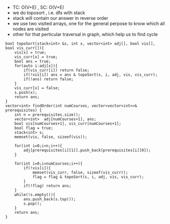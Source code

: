 - TC: O(V+E) , SC: O(V+E)
- we do toposort , i.e. dfs with stack
- stack will contain our answer in reverse order
- we use two visited arrays, one for the general perpose to know which all nodes are visited
- other for that perticular traversal in graph, which help us to find cycle

```
bool topoSort(stack<int> &s, int x, vector<int> adj[], bool vis[], bool vis_curr[]){
    vis[x] = true;
    vis_curr[x] = true;
    bool ans = true;
    for(auto i:adj[x]){
        if(vis_curr[i]) return false;
        if(!vis[i]) ans = ans & topoSort(s, i, adj, vis, vis_curr);
        if(!ans) return false;
    }
    vis_curr[x] = false;
    s.push(x);
    return ans;
}
vector<int> findOrder(int numCourses, vector<vector<int>>& prerequisites) {
    int n = prerequisites.size();
    vector<int>  adj[numCourses+1], ans;
    bool vis[numCourses+1], vis_curr[numCourses+1];
    bool flag = true;
    stack<int> s;
    memset(vis, false, sizeof(vis));

    for(int i=0;i<n;i++){
        adj[prerequisites[i][1]].push_back(prerequisites[i][0]);
    }

    for(int i=0;i<numCourses;i++){
        if(!vis[i]){
            memset(vis_curr, false, sizeof(vis_curr));
            flag = flag & topoSort(s, i, adj, vis, vis_curr);
        }
        if(!flag) return ans;
    }
    while(!s.empty()){
        ans.push_back(s.top());
        s.pop();
    }
    return ans;
}
```
